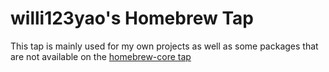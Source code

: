 # willi123yao's Homebrew Tap

This tap is mainly used for my own projects as well as some packages that are not available on the [homebrew-core tap](https://github.com/homebrew/homebrew-core/)